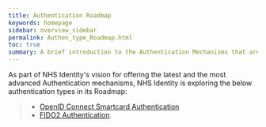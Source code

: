 ```yaml
---
title: Authentication Roadmap
keywords: homepage
sidebar: overview_sidebar
permalink: Authen_type_Roadmap.html
toc: true
summary: A brief introduction to the Authentication Mechanisms that are on NHS Identity's Authentication road map
---
```

As part of NHS Identity's vision for offering the latest and the most advanced Authentication mechanisms, NHS Identity is exploring the below authentication types in its Roadmap:

> * [OpenID Connect Smartcard Authentication](AuthType_OpenIDC_SC.html)
> * [FIDO2 Authentication](AuthType_FIDO.html).